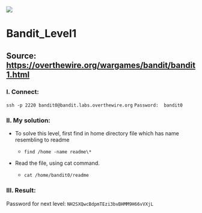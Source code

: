 # ![](https://overthewire.org/img/domokitten.png)

# Bandit_Level1

## Source: <https://overthewire.org/wargames/bandit/bandit1.html>

### I. Connect: 

`ssh -p 2220 bandit0@bandit.labs.overthewire.org`
`Password:  bandit0`
### II. My solution:
- To solve this level, first find in home directory file which has name resembling to readme
  - `find /home -name readme\*`

- Read the file, using cat command.
  - `cat /home/bandit0/readme`

### III. Result:
Password for next level: `NH2SXQwcBdpmTEzi3bvBHMM9H66vVXjL`